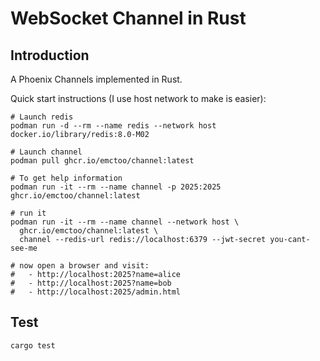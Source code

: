 # WebSocket Channel in Rust


## Introduction

A Phoenix Channels implemented in Rust.

Quick start instructions (I use host network to make is easier):

```shell
# Launch redis
podman run -d --rm --name redis --network host docker.io/library/redis:8.0-M02

# Launch channel
podman pull ghcr.io/emctoo/channel:latest

# To get help information
podman run -it --rm --name channel -p 2025:2025 ghcr.io/emctoo/channel:latest

# run it
podman run -it --rm --name channel --network host \
  ghcr.io/emctoo/channel:latest \
  channel --redis-url redis://localhost:6379 --jwt-secret you-cant-see-me

# now open a browser and visit:
#   - http://localhost:2025?name=alice
#   - http://localhost:2025?name=bob
#   - http://localhost:2025/admin.html
```

## Test

```shell
cargo test
```
